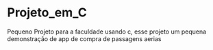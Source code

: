 # Projeto_em_C
Pequeno Projeto para a faculdade usando c, esse projeto um pequena demonstração de app de compra de passagens aerias
